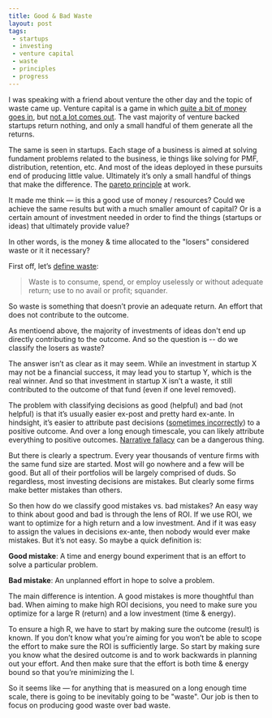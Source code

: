 ```yaml
---
title: Good & Bad Waste
layout: post
tags: 
 - startups 
 - investing
 - venture capital
 - waste
 - principles
 - progress
---
```


I was speaking with a friend about venture the other day and the topic of waste came up. Venture capital is a game in which [quite a bit of money goes in](https://www.cbinsights.com/research/report/venture-capital-q4-2017/), but [not a lot comes out](https://www.quora.com/What-percentage-of-startups-fail). The vast majority of venture backed startups return nothing, and only a small handful of them generate all the returns. 

The same is seen in startups. Each stage of a business is aimed at solving fundament problems related to the business, ie things like solving for PMF, distribution, retention, etc. And most of the ideas deployed in these pursuits end of producing little value. Ultimately it’s only a small handful of things that make the difference. The [pareto principle](https://en.wikipedia.org/wiki/Pareto_principle) at work.

It made me think — is this a good use of money / resources? Could we achieve the same results but with a much smaller amount of capital? Or is a certain amount of investment needed in order to find the things (startups or ideas) that ultimately provide value?

In other words, is the money & time allocated to the "losers" considered waste or it it necessary? 

First off, let’s [define waste](http://www.dictionary.com/browse/waste):

> Waste is to consume, spend, or employ uselessly or without adequate return; use to no avail or profit; squander.

So waste is something that doesn’t provie an adequate return. An effort that does not contribute to the outcome. 

As mentioend above, the majority of investments of ideas don't end up directly contributing to the outcome. And so the question is -- do we classify the losers as waste?

The answer isn’t as clear as it may seem. While an investment in startup X may not be a financial success, it may lead you to startup Y, which is the real winner. And so that investment in startup X isn’t a waste, it still contributed to the outcome of that fund (even if one level removed).

The problem with classifying decisions as good (helpful) and bad (not helpful) is that it’s usually easier ex-post and pretty hard ex-ante. In hindsight, it’s easier to attribute past decisions ([sometimes incorrectly](https://en.wikipedia.org/wiki/Fundamental_attribution_error)) to a positive outcome. And over a long enough timescale, you can likely attribute everything to positive outcomes. [Narrative fallacy](https://www.fs.blog/2016/04/narrative-fallacy/) can be a dangerous thing.

But there is clearly a spectrum. Every year thousands of venture firms with the same fund size are started. Most will go nowhere and a few will be good. But all of their portfolios will be largely comprised of duds. So regardless, most investing decisions are mistakes. But clearly some firms make better mistakes than others. 

So then how do we classify good mistakes vs. bad mistakes? An easy way to think about good and bad is through the lens of ROI. If we use ROI, we want to optimize for a high return and a low investment. And if it was easy to assign the values in decisions ex-ante, then nobody would ever make mistakes. But it’s not easy. So maybe a quick definition is:

__Good mistake__: A time and energy bound experiment that is an effort to solve a particular problem.

__Bad mistake__: An unplanned effort in hope to solve a problem. 

The main difference is intention. A good mistakes is more thoughtful than bad. When aiming to make high ROI decisions, you need to make sure you optimize for a large R (return) and a low investment (time & energy). 

To ensure a high R, we have to start by making sure the outcome (result) is known. If you don’t know what you’re aiming for you won’t be able to scope the effort to make sure the ROI is sufficiently large. So start by making sure you know what the desired outcome is and to work backwards in planning out your effort. And then make sure that the effort is both time & energy bound so that you’re minimizing the I. 

So it seems like — for anything that is measured on a long enough time scale, there is going to be inevitably going to be "waste". Our job is then to focus on producing good waste over bad waste.

